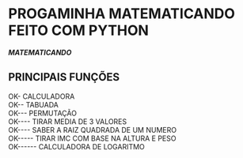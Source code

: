 # PROGAMINHA MATEMATICANDO FEITO COM PYTHON
***MATEMATICANDO***</br>

## PRINCIPAIS FUNÇÕES
OK- CALCULADORA</br>
OK-- TABUADA</br>
OK--- PERMUTAÇÃO</br>
OK---- TIRAR MEDIA DE 3 VALORES</br>
OK---- SABER A RAIZ QUADRADA DE UM NUMERO</br>
OK----- TIRAR IMC COM BASE NA ALTURA E PESO</br>
OK------ CALCULADORA DE LOGARITMO</br>